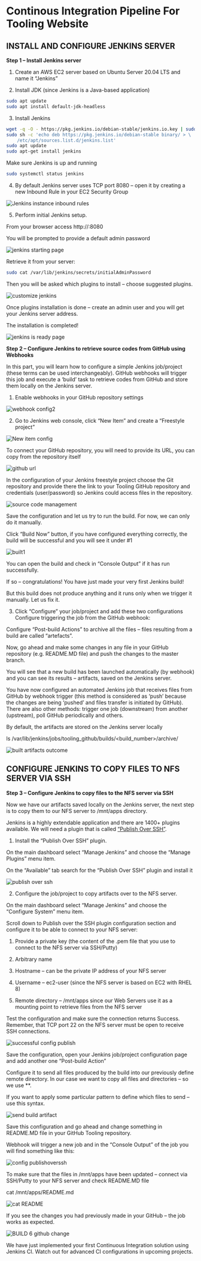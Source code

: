 # Continous Integration Pipeline For Tooling Website

## INSTALL AND CONFIGURE JENKINS SERVER

**Step 1 – Install Jenkins server**

1. Create an AWS EC2 server based on Ubuntu Server 20.04 LTS and name it “Jenkins”

2. Install JDK (since Jenkins is a Java-based application)
```bash
sudo apt update
sudo apt install default-jdk-headless
```
3. Install Jenkins
```bash
wget -q -O - https://pkg.jenkins.io/debian-stable/jenkins.io.key | sudo apt-key add -
sudo sh -c 'echo deb https://pkg.jenkins.io/debian-stable binary/ > \
    /etc/apt/sources.list.d/jenkins.list'
sudo apt update
sudo apt-get install jenkins
```

Make sure Jenkins is up and running
```bash
sudo systemctl status jenkins
```

4. By default Jenkins server uses TCP port 8080 – open it by creating a new Inbound Rule in your EC2 Security Group

![Jenkins instance inbound rules](https://github.com/SamuelOvuema/Dareyio-pbl/assets/132525203/af01ff9e-f9cd-462c-990c-4616cd45ebee)

5. Perform initial Jenkins setup.

From your browser access http://<Jenkins-Server-Public-IP-Address-or-Public-DNS-Name>:8080

You will be prompted to provide a default admin password

![jenkins starting page](https://github.com/SamuelOvuema/Dareyio-pbl/assets/132525203/3144c4a1-d1e5-4809-a51e-5dcf9e74b948)

Retrieve it from your server:
```bash
sudo cat /var/lib/jenkins/secrets/initialAdminPassword
```
Then you will be asked which plugins to install – choose suggested plugins.

![customize jenkins](https://github.com/SamuelOvuema/Dareyio-pbl/assets/132525203/692d91a6-dfca-41cc-b577-006daf989743)

Once plugins installation is done – create an admin user and you will get your Jenkins server address.

The installation is completed!

![jenkins is ready page](https://github.com/SamuelOvuema/Dareyio-pbl/assets/132525203/be604093-9ff6-4c9e-88a1-20e20bb0b4ff)

**Step 2 – Configure Jenkins to retrieve source codes from GitHub using Webhooks**

In this part, you will learn how to configure a simple Jenkins job/project (these terms can be used interchangeably). GitHub webhooks will trigger this job and execute a ‘build’ task to retrieve codes from GitHub and store them locally on the Jenkins server.

1. Enable webhooks in your GitHub repository settings

![webhook config2](https://github.com/SamuelOvuema/Dareyio-pbl/assets/132525203/6d8ab2b2-12b0-49e3-b20a-73858301a5d5)

2. Go to Jenkins web console, click “New Item” and create a “Freestyle project”

![New item config](https://github.com/SamuelOvuema/Dareyio-pbl/assets/132525203/43b805b5-af7e-4c05-883e-af71d45b754f)

To connect your GitHub repository, you will need to provide its URL, you can copy from the repository itself

![github url](https://github.com/SamuelOvuema/Dareyio-pbl/assets/132525203/9d3e750c-e963-46c8-a26e-e3e01ab3a9e9)

In the configuration of your Jenkins freestyle project choose the Git repository and provide there the link to your Tooling GitHub repository and credentials (user/password) so Jenkins could access files in the repository.

![source code management](https://github.com/SamuelOvuema/Dareyio-pbl/assets/132525203/8463b711-7da0-4ead-b440-39196d875d5e)

Save the configuration and let us try to run the build. For now, we can only do it manually.

Click “Build Now” button, if you have configured everything correctly, the build will be successful and you will see it under #1

![built1](https://github.com/SamuelOvuema/Dareyio-pbl/assets/132525203/d539a863-bcd7-4467-b7a3-0538b2ae5f65)

You can open the build and check in “Console Output” if it has run successfully.

If so – congratulations! You have just made your very first Jenkins build!

But this build does not produce anything and it runs only when we trigger it manually. Let us fix it.

3. Click “Configure” your job/project and add these two configurations
Configure triggering the job from the GitHub webhook:



Configure “Post-build Actions” to archive all the files – files resulting from a build are called “artefacts”.


Now, go ahead and make some changes in any file in your GitHub repository (e.g. README.MD file) and push the changes to the master branch.

You will see that a new build has been launched automatically (by webhook) and you can see its results – artifacts, saved on the Jenkins server.



You have now configured an automated Jenkins job that receives files from GitHub by webhook trigger (this method is considered as ‘push’ because the changes are being ‘pushed’ and files transfer is initiated by GitHub). There are also other methods: trigger one job (downstream) from another (upstream), poll GitHub periodically and others.

By default, the artifacts are stored on the Jenkins server locally

ls /var/lib/jenkins/jobs/tooling_github/builds/<build_number>/archive/


![built artifacts outcome](https://github.com/SamuelOvuema/Dareyio-pbl/assets/132525203/d3f74148-18a0-4619-b73f-47509da9ecf0)


## CONFIGURE JENKINS TO COPY FILES TO NFS SERVER VIA SSH

**Step 3 – Configure Jenkins to copy files to the NFS server via SSH**

Now we have our artifacts saved locally on the Jenkins server, the next step is to copy them to our NFS server to /mnt/apps directory.

Jenkins is a highly extendable application and there are 1400+ plugins available. We will need a plugin that is called [“Publish Over SSH”](https://plugins.jenkins.io/publish-over-ssh/).

1. Install the “Publish Over SSH” plugin.

On the main dashboard select “Manage Jenkins” and choose the “Manage Plugins” menu item.

On the “Available” tab search for the “Publish Over SSH” plugin and install it 

![publish over ssh](https://github.com/SamuelOvuema/Dareyio-pbl/assets/132525203/0e226d49-039a-4540-a683-6d8cdc207deb)

2. Configure the job/project to copy artifacts over to the NFS server.

On the main dashboard select “Manage Jenkins” and choose the “Configure System” menu item.

Scroll down to Publish over the SSH plugin configuration section and configure it to be able to connect to your NFS server:

1. Provide a private key (the content of the .pem file that you use to connect to the NFS server via SSH/Putty)

2. Arbitrary name

3. Hostname – can be the private IP address of your NFS server

4. Username – ec2-user (since the NFS server is based on EC2 with RHEL 8)

5. Remote directory – /mnt/apps since our Web Servers use it as a mounting point to retrieve files from the NFS server

Test the configuration and make sure the connection returns Success. Remember, that TCP port 22 on the NFS server must be open to receive SSH connections.

![successful config publish](https://github.com/SamuelOvuema/Dareyio-pbl/assets/132525203/02da38cf-900e-4846-a024-3424413c0f72)

Save the configuration, open your Jenkins job/project configuration page and add another one “Post-build Action”


Configure it to send all files produced by the build into our previously define remote directory. In our case we want to copy all files and directories – so we use **.

If you want to apply some particular pattern to define which files to send – use this syntax.

![send build artifact](https://github.com/SamuelOvuema/Dareyio-pbl/assets/132525203/0eaef9f3-35f2-4357-aacf-49e8ed7bf722)

Save this configuration and go ahead and change something in README.MD file in your GitHub Tooling repository.

Webhook will trigger a new job and in the “Console Output” of the job you will find something like this:

![config publishoverssh](https://github.com/SamuelOvuema/Dareyio-pbl/assets/132525203/dcdf2568-30e9-4ff7-97a1-215bd4eddbb0)

To make sure that the files in /mnt/apps have been updated – connect via SSH/Putty to your NFS server and check README.MD file

cat /mnt/apps/README.md

![cat README](https://github.com/SamuelOvuema/Dareyio-pbl/assets/132525203/9e9e1aa2-fda8-4bd4-9775-ed13f93bdfba)

If you see the changes you had previously made in your GitHub – the job works as expected.

![BUILD 6 github change](https://github.com/SamuelOvuema/Dareyio-pbl/assets/132525203/69482cf4-5793-49a7-9673-fc5d9fd05cc2)

We have just implemented your first Continuous Integration solution using Jenkins CI. Watch out for advanced CI configurations in upcoming projects.



















